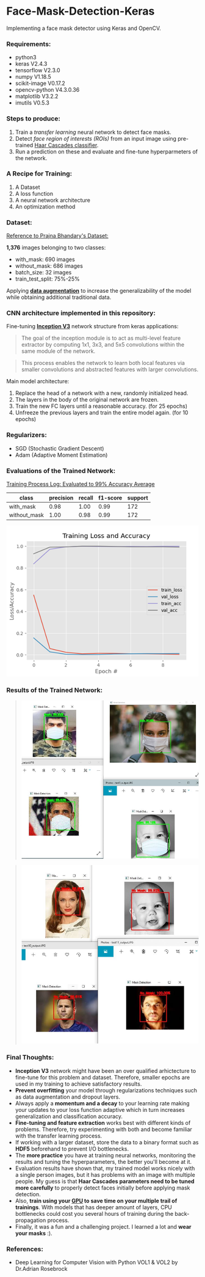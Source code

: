 # Face-Mask-Detection-Keras
Implementing a face mask detector using Keras and OpenCV.

### Requirements:
* python3
* keras V2.4.3
* tensorflow V2.3.0
* numpy V1.18.5
* scikit-image V0.17.2
* opencv-python V4.3.0.36
* matplotlib V3.2.2
* imutils V0.5.3

### Steps to produce:
1. Train a *transfer learning* neural network to detect face masks.
2. Detect *face region of interests (ROIs)* from an input image using pre-trained [Haar Cascades classifier](https://opencv-python-tutroals.readthedocs.io/en/latest/py_tutorials/py_objdetect/py_face_detection/py_face_detection.html).
2. Run a prediction on these and evaluate and fine-tune hyperparmeters of the network.

### A Recipe for Training:
1. A Dataset
2. A loss function
3. A neural network architecture
4. An optimization method

### Dataset:
[Reference to Prajna Bhandary's Dataset:](https://github.com/prajnasb/observations/tree/master/experiements/data)

**1,376** images belonging to two classes:
* with_mask: 690 images
* without_mask: 686 images
* batch_size: 32 images
* train_test_split: 75%-25%

Applying [__data augmentation__](https://www.pyimagesearch.com/2019/07/08/keras-imagedatagenerator-and-data-augmentation/) to increase the generalizability of the model
while obtaining additional traditional data. 

### CNN architecture implemented in this repository:
Fine-tuning [**Inception V3**](https://keras.io/api/applications/inceptionv3/) network structure from keras applications:
> The goal of the inception module is to act as multi-level feature extractor by computing 1x1, 3x3, and 5x5 convolutions within the same module of the network.

> This process enables the network to learn both local features via smaller convolutions and abstracted features with larger convolutions.

Main model architecture:

1. Replace the head of a network with a new, randomly initialized head.
2. The layers in the body of the original network are frozen.
3. Train the new FC layers until a reasonable accuracy. (for 25 epochs)
4. Unfreeze the previous layers and train the entire model again. (for 10 epochs)

### Regularizers:
* SGD (Stochastic Gradient Descent)
* Adam (Adaptive Moment Estimation)

### Evaluations of the Trained Network:
[Training Process Log: Evaluated to 99% Accuracy Average](output/trainingEval.txt)

class | precision | recall  | f1-score |  support
------| --------- | ------- | -------- |  -------
with_mask    | 0.98 | 1.00 | 0.99 | 172
without_mask | 1.00 | 0.98 | 0.99 | 172

![Training Plot](output/trainingPlot.png)

### Results of the Trained Network:

>![With mask results](output/final_output_withMask.JPG)

>![Without mask results](output/final_output_withoutMask.JPG)

### Final Thoughts:
* **Inception V3** network might have been an over qualified arhictecture to fine-tune for this problem and dataset. Therefore, smaller epochs are used in my training to achieve satisfactory results.
* **Prevent overfitting** your model through regularizations techniques such as data augmentation and dropout layers.
* Always apply a **momentum and a decay** to your learning rate making your updates to your loss function adaptive which in turn increases generalization and classification accuracy.
* **Fine-tuning and feature extraction** works best with different kinds of problems. Therefore, try experimenting with both and become familiar with the transfer learning process.
* If working with a larger dataset, store the data to a binary format such as **HDF5** beforehand to prevent I/O bottlenecks.
* The **more practice** you have at training neural networks, monitoring the results and tuning the hyperparameters, the better you'll become at it.
* Evaluation results have shown that, my trained model works nicely with a single person images, but it has problems with an image with multiple people. My guess is that **Haar Cascades parameters need to be tuned more carefully** to properly detect faces initially before applying mask detection.
* Also, **train using your [GPU](https://www.youtube.com/watch?v=IubEtS2JAiY) to save time on your multiple trail of trainings**. With models that has deeper amount of layers, CPU bottlenecks could cost you several hours of training during the back-propagation process.
* Finally, it was a fun and a challenging project. I learned a lot and **wear your masks** :).

### References:
* Deep Learning for Computer Vision with Python VOL1 & VOL2 by Dr.Adrian Rosebrock




